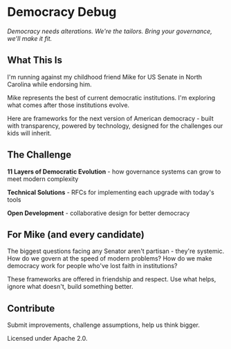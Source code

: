 # Democracy Debug

*Democracy needs alterations. We're the tailors. Bring your governance, we'll make it fit.*

## What This Is

I'm running against my childhood friend Mike for US Senate in North Carolina while endorsing him. 

Mike represents the best of current democratic institutions. I'm exploring what comes after those institutions evolve.

Here are frameworks for the next version of American democracy - built with transparency, powered by technology, designed for the challenges our kids will inherit.

## The Challenge

**11 Layers of Democratic Evolution** - how governance systems can grow to meet modern complexity

**Technical Solutions** - RFCs for implementing each upgrade with today's tools

**Open Development** - collaborative design for better democracy

## For Mike (and every candidate)

The biggest questions facing any Senator aren't partisan - they're systemic. How do we govern at the speed of modern problems? How do we make democracy work for people who've lost faith in institutions?

These frameworks are offered in friendship and respect. Use what helps, ignore what doesn't, build something better.

## Contribute

Submit improvements, challenge assumptions, help us think bigger.

Licensed under Apache 2.0.
